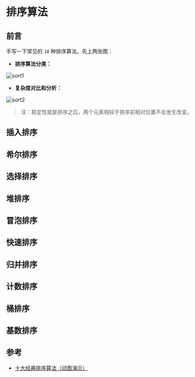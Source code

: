 # 排序算法

## 前言

手写一下常见的 `10` 种排序算法。先上两张图：

+ **排序算法分类：**

<Img :src="$withBase('/sort1.png')" alt="sort1" />

+ **复杂度对比和分析：**

<Img :src="$withBase('/sort2.png')" alt="sort2" />

> 注：稳定性就是排序之后，两个元素相较于排序前相对位置不会发生改变。

## 插入排序

## 希尔排序

## 选择排序

## 堆排序

## 冒泡排序

## 快速排序

## 归并排序

## 计数排序

## 桶排序

## 基数排序

## 参考

+ [十大经典排序算法（动图演示）](https://www.cnblogs.com/onepixel/p/7674659.html)